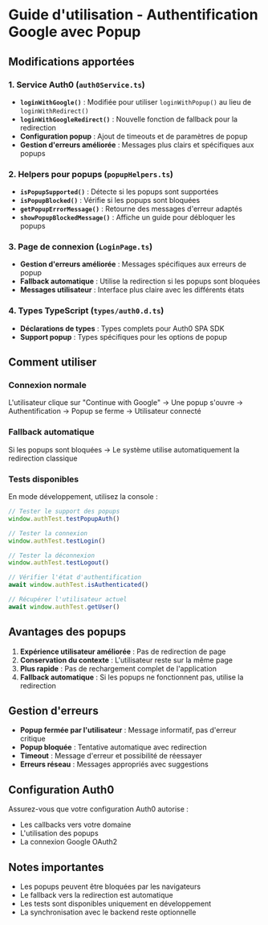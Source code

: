 # Guide d'utilisation - Authentification Google avec Popup

## Modifications apportées

### 1. Service Auth0 (`auth0Service.ts`)
- **`loginWithGoogle()`** : Modifiée pour utiliser `loginWithPopup()` au lieu de `loginWithRedirect()`
- **`loginWithGoogleRedirect()`** : Nouvelle fonction de fallback pour la redirection
- **Configuration popup** : Ajout de timeouts et de paramètres de popup
- **Gestion d'erreurs améliorée** : Messages plus clairs et spécifiques aux popups

### 2. Helpers pour popups (`popupHelpers.ts`)
- **`isPopupSupported()`** : Détecte si les popups sont supportées
- **`isPopupBlocked()`** : Vérifie si les popups sont bloquées
- **`getPopupErrorMessage()`** : Retourne des messages d'erreur adaptés
- **`showPopupBlockedMessage()`** : Affiche un guide pour débloquer les popups

### 3. Page de connexion (`LoginPage.ts`)
- **Gestion d'erreurs améliorée** : Messages spécifiques aux erreurs de popup
- **Fallback automatique** : Utilise la redirection si les popups sont bloquées
- **Messages utilisateur** : Interface plus claire avec les différents états

### 4. Types TypeScript (`types/auth0.d.ts`)
- **Déclarations de types** : Types complets pour Auth0 SPA SDK
- **Support popup** : Types spécifiques pour les options de popup

## Comment utiliser

### Connexion normale
L'utilisateur clique sur "Continue with Google" → Une popup s'ouvre → Authentification → Popup se ferme → Utilisateur connecté

### Fallback automatique
Si les popups sont bloquées → Le système utilise automatiquement la redirection classique

### Tests disponibles
En mode développement, utilisez la console :
```javascript
// Tester le support des popups
window.authTest.testPopupAuth()

// Tester la connexion
window.authTest.testLogin()

// Tester la déconnexion  
window.authTest.testLogout()

// Vérifier l'état d'authentification
await window.authTest.isAuthenticated()

// Récupérer l'utilisateur actuel
await window.authTest.getUser()
```

## Avantages des popups

1. **Expérience utilisateur améliorée** : Pas de redirection de page
2. **Conservation du contexte** : L'utilisateur reste sur la même page
3. **Plus rapide** : Pas de rechargement complet de l'application
4. **Fallback automatique** : Si les popups ne fonctionnent pas, utilise la redirection

## Gestion d'erreurs

- **Popup fermée par l'utilisateur** : Message informatif, pas d'erreur critique
- **Popup bloquée** : Tentative automatique avec redirection
- **Timeout** : Message d'erreur et possibilité de réessayer
- **Erreurs réseau** : Messages appropriés avec suggestions

## Configuration Auth0

Assurez-vous que votre configuration Auth0 autorise :
- Les callbacks vers votre domaine
- L'utilisation des popups
- La connexion Google OAuth2

## Notes importantes

- Les popups peuvent être bloquées par les navigateurs
- Le fallback vers la redirection est automatique
- Les tests sont disponibles uniquement en développement
- La synchronisation avec le backend reste optionnelle
